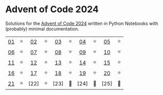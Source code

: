 # Advent of Code 2024

Solutions for the [Advent of Code 2024](https://adventofcode.com/2024) written in Python Notebooks with (probably) minimal documentation.

|      |      |      |      |      |      |      |      |      |      |
| :--: | :--: | :--: | :--: | :--: | :--: | :--: | :--: | :--: | :--: |
| [01] |  ⭐️  | [02] |  ⭐️  | [03] |  ⭐️  | [04] |  ⭐️  | [05] |  ⭐️  |
| [06] |  ⭐️  | [07] |  ⭐️  | [08] |  ⭐️  | [09] |  ⭐️  | [10] |  ⭐️  |
| [11] |  ⭐️  | [12] |  ⭐️  | [13] |  ⭐️  | [14] |  ⭐️  | [15] |  ⭐️  |
| [16] |  ⭐️  | [17] |  ⭐️  | [18] |  ⭐️  | [19] |  ⭐️  | [20] |  ⭐️  |
| [21] |  ⭐️  | [22] |  ⭐️  | [23] |  🚪  | [24] |  🚪  | [25] |  🚪  |

[01]: ./01/01.ipynb
[02]: ./02/02.ipynb
[03]: ./03/03.ipynb
[04]: ./04/04.ipynb
[05]: ./05/05.ipynb
[06]: ./06/06.ipynb
[07]: ./07/07.ipynb
[08]: ./08/08.ipynb
[09]: ./09/09.ipynb
[10]: ./10/10.ipynb
[11]: ./11/11.ipynb
[12]: ./12/12.ipynb
[13]: ./13/13.ipynb
[14]: ./14/14.ipynb
[15]: ./15/15.ipynb
[16]: ./16/16.ipynb
[17]: ./17/17.ipynb
[18]: ./18/18.ipynb
[19]: ./19/19.ipynb
[20]: ./20/20.ipynb
[21]: ./21/21.ipynb
[21]: ./22/22.ipynb
